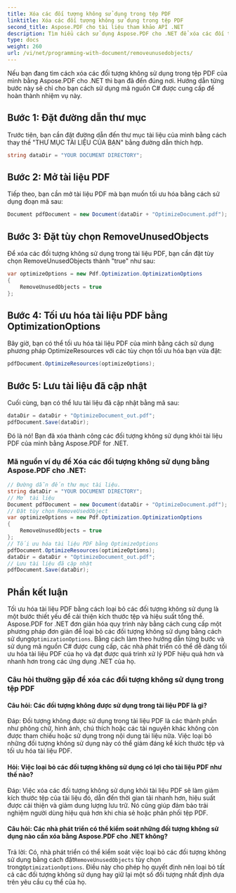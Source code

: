 ```yaml
---
title: Xóa các đối tượng không sử dụng trong tệp PDF
linktitle: Xóa các đối tượng không sử dụng trong tệp PDF
second_title: Aspose.PDF cho tài liệu tham khảo API .NET
description: Tìm hiểu cách sử dụng Aspose.PDF cho .NET để xóa các đối tượng không sử dụng trong tệp PDF bằng hướng dẫn từng bước này.
type: docs
weight: 260
url: /vi/net/programming-with-document/removeunusedobjects/
---
```

Nếu bạn đang tìm cách xóa các đối tượng không sử dụng trong tệp PDF của mình bằng Aspose.PDF cho .NET thì bạn đã đến đúng nơi. Hướng dẫn từng bước này sẽ chỉ cho bạn cách sử dụng mã nguồn C# được cung cấp để hoàn thành nhiệm vụ này.

## Bước 1: Đặt đường dẫn thư mục

Trước tiên, bạn cần đặt đường dẫn đến thư mục tài liệu của mình bằng cách thay thế "THƯ MỤC TÀI LIỆU CỦA BẠN" bằng đường dẫn thích hợp.

```csharp
string dataDir = "YOUR DOCUMENT DIRECTORY";
```

## Bước 2: Mở tài liệu PDF

Tiếp theo, bạn cần mở tài liệu PDF mà bạn muốn tối ưu hóa bằng cách sử dụng đoạn mã sau:

```csharp
Document pdfDocument = new Document(dataDir + "OptimizeDocument.pdf");
```

## Bước 3: Đặt tùy chọn RemoveUnusedObjects

Để xóa các đối tượng không sử dụng trong tài liệu PDF, bạn cần đặt tùy chọn RemoveUnusedObjects thành "true" như sau:

```csharp
var optimizeOptions = new Pdf.Optimization.OptimizationOptions
{
	RemoveUnusedObjects = true
};
```

## Bước 4: Tối ưu hóa tài liệu PDF bằng OptimizationOptions

Bây giờ, bạn có thể tối ưu hóa tài liệu PDF của mình bằng cách sử dụng phương pháp OptimizeResources với các tùy chọn tối ưu hóa bạn vừa đặt:

```csharp
pdfDocument.OptimizeResources(optimizeOptions);
```

## Bước 5: Lưu tài liệu đã cập nhật

Cuối cùng, bạn có thể lưu tài liệu đã cập nhật bằng mã sau:

```csharp
dataDir = dataDir + "OptimizeDocument_out.pdf";
pdfDocument.Save(dataDir);
```

Đó là nó! Bạn đã xóa thành công các đối tượng không sử dụng khỏi tài liệu PDF của mình bằng Aspose.PDF for .NET.

### Mã nguồn ví dụ để Xóa các đối tượng không sử dụng bằng Aspose.PDF cho .NET:

```csharp
// Đường dẫn đến thư mục tài liệu.
string dataDir = "YOUR DOCUMENT DIRECTORY";
// Mở tài liệu
Document pdfDocument = new Document(dataDir + "OptimizeDocument.pdf");
// Đặt tùy chọn RemoveUsedObject
var optimizeOptions = new Pdf.Optimization.OptimizationOptions
{
	RemoveUnusedObjects = true
};
// Tối ưu hóa tài liệu PDF bằng OptimizeOptions
pdfDocument.OptimizeResources(optimizeOptions);
dataDir = dataDir + "OptimizeDocument_out.pdf";
// Lưu tài liệu đã cập nhật
pdfDocument.Save(dataDir);
```

## Phần kết luận

 Tối ưu hóa tài liệu PDF bằng cách loại bỏ các đối tượng không sử dụng là một bước thiết yếu để cải thiện kích thước tệp và hiệu suất tổng thể. Aspose.PDF for .NET đơn giản hóa quy trình này bằng cách cung cấp một phương pháp đơn giản để loại bỏ các đối tượng không sử dụng bằng cách sử dụng`OptimizationOptions`. Bằng cách làm theo hướng dẫn từng bước và sử dụng mã nguồn C# được cung cấp, các nhà phát triển có thể dễ dàng tối ưu hóa tài liệu PDF của họ và đạt được quá trình xử lý PDF hiệu quả hơn và nhanh hơn trong các ứng dụng .NET của họ.

### Câu hỏi thường gặp để xóa các đối tượng không sử dụng trong tệp PDF

#### Câu hỏi: Các đối tượng không được sử dụng trong tài liệu PDF là gì?

Đáp: Đối tượng không được sử dụng trong tài liệu PDF là các thành phần như phông chữ, hình ảnh, chú thích hoặc các tài nguyên khác không còn được tham chiếu hoặc sử dụng trong nội dung tài liệu nữa. Việc loại bỏ những đối tượng không sử dụng này có thể giảm đáng kể kích thước tệp và tối ưu hóa tài liệu PDF.

#### Hỏi: Việc loại bỏ các đối tượng không sử dụng có lợi cho tài liệu PDF như thế nào?

Đáp: Việc xóa các đối tượng không sử dụng khỏi tài liệu PDF sẽ làm giảm kích thước tệp của tài liệu đó, dẫn đến thời gian tải nhanh hơn, hiệu suất được cải thiện và giảm dung lượng lưu trữ. Nó cũng giúp đảm bảo trải nghiệm người dùng hiệu quả hơn khi chia sẻ hoặc phân phối tệp PDF.

#### Câu hỏi: Các nhà phát triển có thể kiểm soát những đối tượng không sử dụng nào cần xóa bằng Aspose.PDF cho .NET không?

 Trả lời: Có, nhà phát triển có thể kiểm soát việc loại bỏ các đối tượng không sử dụng bằng cách đặt`RemoveUnusedObjects` tùy chọn trong`OptimizationOptions`. Điều này cho phép họ quyết định nên loại bỏ tất cả các đối tượng không sử dụng hay giữ lại một số đối tượng nhất định dựa trên yêu cầu cụ thể của họ.